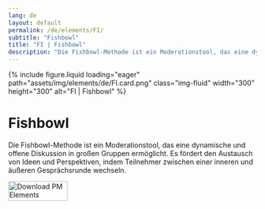 ```yaml
---
lang: de
layout: default
permalink: /de/elements/FI/
subtitle: "Fishbowl"
title: "FI | Fishbowl"
description: "Die Fishbowl-Methode ist ein Moderationstool, das eine dynamische und offene Diskussion in großen Gruppen ermöglicht. Es fördert den Austausch von Ideen und Perspektiven, indem Teilnehmer zwischen einer inneren und äußeren Gesprächsrunde wechseln."
---
```


{% include figure.liquid loading="eager" path="assets/img/elements/de/FI.card.png" class="img-fluid" width="300" height="300" alt="FI | Fishbowl" %}

# Fishbowl

Die Fishbowl-Methode ist ein Moderationstool, das eine dynamische und offene Diskussion in großen Gruppen ermöglicht. Es fördert den Austausch von Ideen und Perspektiven, indem Teilnehmer zwischen einer inneren und äußeren Gesprächsrunde wechseln.

<a href="https://apps.apple.com/app/apple-store/id6738084498?pt=127441684&ct=website&mt=8">
  <img src="{{ "assets/img/en/appstore.png" | relative_url }}" width="120" height="40" alt="Download PM Elements">
</a>
